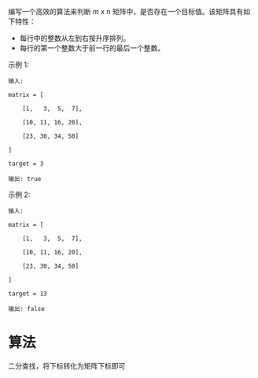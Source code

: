 编写一个高效的算法来判断 m x n 矩阵中，是否存在一个目标值。该矩阵具有如下特性：

- 每行中的整数从左到右按升序排列。
- 每行的第一个整数大于前一行的最后一个整数。

示例 1:

    输入:

    matrix = [
  
        [1,   3,  5,  7],
  
        [10, 11, 16, 20],
  
        [23, 30, 34, 50]

    ]

    target = 3

    输出: true

示例 2:

    输入:

    matrix = [
  
        [1,   3,  5,  7],
  
        [10, 11, 16, 20],
  
        [23, 30, 34, 50]

    ]

    target = 13

    输出: false
    
# 算法
二分查找，将下标转化为矩阵下标即可
